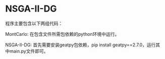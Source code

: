 # NSGA-II-DG

程序主要包含以下两组代码：

MontCarlo: 在包含文件所需包依赖的python环境中运行。

NSGA-II-DG: 首先需要安装geatpy包依赖，pip install geatpy==2.7.0，运行其中main.py文件即可。

